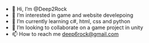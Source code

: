 - 👋 Hi, I’m @Deep2Rock
- 👀 I’m interested in game and website develepoing
- 🌱 I’m currently learning c#, html, css and python
- 💞️ I’m looking to collaborate on a game project in unity
- 📫 How to reach me deep6rock@gmail.com

<!---
Deep2Rock/Deep2Rock is a ✨ special ✨ repository because its `README.md` (this file) appears on your GitHub profile.
You can click the Preview link to take a look at your changes.
--->
